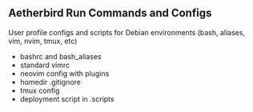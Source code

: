 ## Aetherbird Run Commands and Configs

User profile configs and scripts for Debian environments (bash, aliases, vim, nvim, tmux, etc)

- bashrc and bash_aliases
- standard vimrc
- neovim config with plugins
- homedir .gitignore
- tmux config
- deployment script in .scripts
